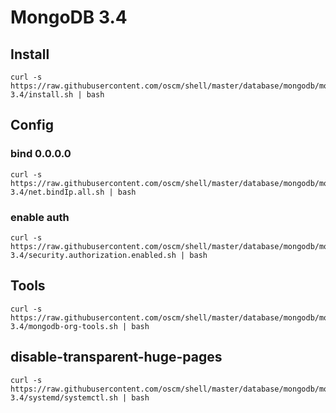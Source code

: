 MongoDB 3.4 
=====

## Install 

	curl -s https://raw.githubusercontent.com/oscm/shell/master/database/mongodb/mongodb-3.4/install.sh | bash
	
## Config

### bind 0.0.0.0
	
	curl -s https://raw.githubusercontent.com/oscm/shell/master/database/mongodb/mongodb-3.4/net.bindIp.all.sh | bash
	
### enable auth
	
	curl -s https://raw.githubusercontent.com/oscm/shell/master/database/mongodb/mongodb-3.4/security.authorization.enabled.sh | bash
	
	
## Tools

	curl -s https://raw.githubusercontent.com/oscm/shell/master/database/mongodb/mongodb-3.4/mongodb-org-tools.sh | bash
	
	
## disable-transparent-huge-pages
	
	curl -s https://raw.githubusercontent.com/oscm/shell/master/database/mongodb/mongodb-3.4/systemd/systemctl.sh | bash
	
	